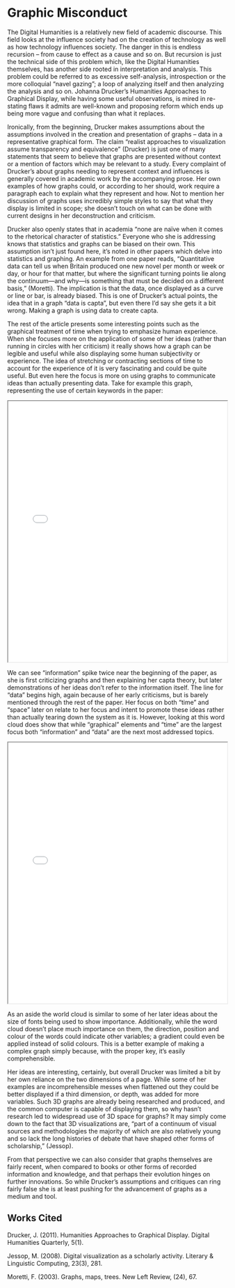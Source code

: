 # Graphic Misconduct

The Digital Humanities is a relatively new field of academic discourse. This field looks at the influence society had on the creation of technology as well as how technology influences society. The danger in this is endless recursion – from cause to effect as a cause and so on. But recursion is just the technical side of this problem which, like the Digital Humanities themselves, has another side rooted in interpretation and analysis. This problem could be referred to as excessive self-analysis, introspection or the more colloquial “navel gazing”; a loop of analyzing itself and then analyzing the analysis and so on. Johanna Drucker’s Humanities Approaches to Graphical Display, while having some useful observations, is mired in re-stating flaws it admits are well-known and proposing reform which ends up being more vague and confusing than what it replaces.

Ironically, from the beginning, Drucker makes assumptions about the assumptions involved in the creation and presentation of graphs – data in a representative graphical form. The claim “realist approaches to visualization assume transparency and equivalence” (Drucker) is just one of many statements that seem to believe that graphs are presented without context or a mention of factors which may be relevant to a study. Every complaint of Drucker’s about graphs needing to represent context and influences is generally covered in academic work by the accompanying prose. Her own examples of how graphs could, or according to her should, work require a paragraph each to explain what they represent and how. Not to mention her discussion of graphs uses incredibly simple styles to say that what they display is limited in scope; she doesn’t touch on what can be done with current designs in her deconstruction and criticism.

Drucker also openly states that in academia “none are naïve when it comes to the rhetorical character of statistics.” Everyone who she is addressing knows that statistics and graphs can be biased on their own. This assumption isn’t just found here, it’s noted in other papers which delve into statistics and graphing. An example from one paper reads, “Quantitative data can tell us when Britain produced one new novel per month or week or day, or hour for that matter, but where the significant turning points lie along the continuum—and why—is something that must be decided on a different basis,” (Moretti). The implication is that the data, once displayed as a curve or line or bar, is already biased. This is one of Drucker’s actual points, the idea that in a graph “data is capta”, but even there I’d say she gets it a bit wrong. Making a graph is using data to create capta.

The rest of the article presents some interesting points such as the graphical treatment of time when trying to emphasize human experience. When she focuses more on the application of some of her ideas (rather than running in circles with her criticism) it really shows how a graph can be legible and useful while also displaying some human subjectivity or experience. The idea of stretching or contracting sections of time to account for the experience of it is very fascinating and could be quite useful. But even here the focus is more on using graphs to communicate ideas than actually presenting data. Take for example this graph, representing the use of certain keywords in the paper:

<!--	Exported from Voyant Tools (voyant-tools.org). The iframe src attribute below uses a relative protocol to better function with both http and https sites, but if you're embedding this into a local web page (file protocol) you should add an explicit protocol (https if you're using voyant-tools.org, otherwise it depends on this server. Feel free to change the height and width values or other styling below: -->
<iframe style='width: 100%; height: 600px' src='//voyant-tools.org/?view=Trends&query=graphical&query=time&query=information&query=data&query=humanistic&query=interpretation&query=display&query=space&withDistributions=raw&docIndex=0&mode=document&corpus=5c3a8136982df824fa6c118a2e6254a1'></iframe>

We can see “information” spike twice near the beginning of the paper, as she is first criticizing graphs and then explaining her capta theory, but later demonstrations of her ideas don’t refer to the information itself. The line for “data” begins high, again because of her early criticisms, but is barely mentioned through the rest of the paper. Her focus on both “time” and “space” later on relate to her focus and intent to promote these ideas rather than actually tearing down the system as it is. However, looking at this word cloud does show that while “graphical” elements and “time” are the largest focus both “information” and “data” are the next most addressed topics.

<!--	Exported from Voyant Tools (voyant-tools.org). The iframe src attribute below uses a relative protocol to better function with both http and https sites, but if you're embedding this into a local web page (file protocol) you should add an explicit protocol (https if you're using voyant-tools.org, otherwise it depends on this server. Feel free to change the height and width values or other styling below: -->
<iframe style='width: 100%; height: 600px' src='//voyant-tools.org/?view=Cirrus&visible=25&corpus=5c3a8136982df824fa6c118a2e6254a1'></iframe>

As an aside the world cloud is similar to some of her later ideas about the size of fonts being used to show importance. Additionally, while the word cloud doesn’t place much importance on them, the direction, position and colour of the words could indicate other variables; a gradient could even be applied instead of solid colours. This is a better example of making a complex graph simply because, with the proper key, it’s easily comprehensible.

Her ideas are interesting, certainly, but overall Drucker was limited a bit by her own reliance on the two dimensions of a page. While some of her examples are incomprehensible messes when flattened out they could be better displayed if a third dimension, or depth, was added for more variables. Such 3D graphs are already being researched and produced, and the common computer is capable of displaying them, so why hasn’t research led to widespread use of 3D space for graphs? It may simply come down to the fact that 3D visualizations are, “part of a continuum of visual sources and methodologies the majority of which are also relatively young and so lack the long histories of debate that have shaped other forms of scholarship,” (Jessop).

From that perspective we can also consider that graphs themselves are fairly recent, when compared to books or other forms of recorded information and knowledge, and that perhaps their evolution hinges on further innovations. So while Drucker’s assumptions and critiques can ring fairly false she is at least pushing for the advancement of graphs as a medium and tool.


## Works Cited

Drucker, J. (2011). Humanities Approaches to Graphical Display. Digital Humanities Quarterly, 5(1).

Jessop, M. (2008). Digital visualization as a scholarly activity. Literary & Linguistic Computing, 23(3), 281.

Moretti, F. (2003). Graphs, maps, trees. New Left Review, (24), 67. 
